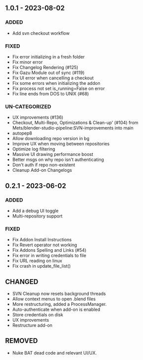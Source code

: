 ## 1.0.1 - 2023-08-02 
 
### ADDED 
- Add svn checkout workflow

### FIXED 
- Fix error initializing in a fresh folder
- Fix minor error
- Fix Changelog Rendering (#125)
- Fix Gazu Module out of sync (#119)
- Fix UI error when cancelling a checkout
- Fix some errors when initializing the addon
- Fix process not set is_running=False on error
- Fix line ends from DOS to UNIX (#68)

### UN-CATEGORIZED 
- UX improvements (#136)
- Checkout, Multi-Repo, Optimizations & Clean-up' (#104) from Mets/blender-studio-pipeline:SVN-improvements into main
- autopep8
- Allow downloading repo version in bg
- Improve UX when moving between repositories
- Optimize log filtering
- Massive UI drawing performance boost
- Better msgs on why repo isn't authenticating
- Don't auth if repo non-existent
- Cleanup Add-on Changelogs

## 0.2.1 - 2023-06-02 
 
### ADDED 
- Add a debug UI toggle
- Multi-repository support


### FIXED 
- Fix Addon Install Instructions
- Fix Revert operator not working
- Fix Addons Spelling and Links (#54)
- Fix error in writing credentials to file
- Fix URL reading on linux
- Fix crash in update_file_list()

## CHANGED
- SVN Cleanup now resets background threads
- Allow context menus to open .blend files
- More restructuring, added a ProcessManager.
- Auto-authenticate when add-on is enabled
- Store credentials on disk
- UX improvements
- Restructure add-on

## REMOVED
- Nuke BAT dead code and relevant UI/UX.